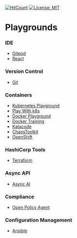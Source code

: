 [![HitCount](http://hits.dwyl.com/govindarajanv/playgrounds.svg)](http://hits.dwyl.com/govindarajanv/playgrounds)
[![License: MIT](https://img.shields.io/badge/License-MIT-yellow.svg)](https://opensource.org/licenses/MIT)

# Playgrounds

### IDE
- [Gitpod](https://gitpod.io/workspaces/)
- [React](https://codesandbox.io/dashboard/home)

### Version Control
- [Git](https://learngitbranching.js.org/)
 
### Containers
- [Kubernetes Playground](https://labs.play-with-k8s.com/)
- [Play With k8s](https://training.play-with-kubernetes.com/kubernetes-workshop/)
- [Docker Playground](https://labs.play-with-docker.com/)
- [Docker Training](https://training.play-with-docker.com/)
- [Katacode](https://www.katacoda.com/courses/docker/playground)
- [ChaosToolkit](https://katacoda.com/chaostoolkit)
- [OpenShift](https://developers.redhat.com/courses/openshift/playground-openshift)

### HashiCorp Tools
- [Terraform](https://learn.hashicorp.com/tutorials/terraform/install-cli)

### Async API
- [Async AI](https://playground.asyncapi.io/)

### Compliance
- [Open Policy Agent](https://play.openpolicyagent.org/)

### Configuration Management
- [Ansible](https://developers.redhat.com/courses/ansible/web-server)
